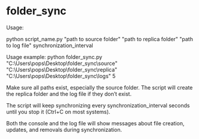 # folder_sync 

Usage:

python script_name.py "path to source folder" "path to replica folder" "path to log file" synchronization_interval


Usage example: 
python folder_sync.py "C:\Users\pops\Desktop\folder_sync\source" "C:\Users\pops\Desktop\folder_sync\replica" "C:\Users\pops\Desktop\folder_sync\logs"  5


Make sure all paths exist, especially the source folder. The script will create the replica folder and the log file if they don’t exist.

The script will keep synchronizing every synchronization_interval seconds until you stop it (Ctrl+C on most systems).

Both the console and the log file will show messages about file creation, updates, and removals during synchronization.
